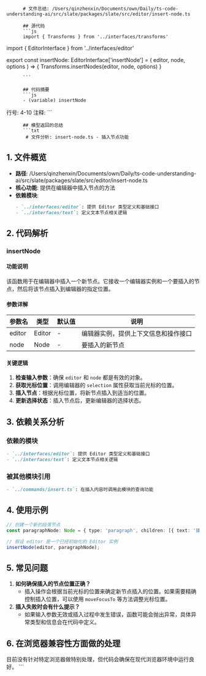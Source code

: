 
          # 文件总结: /Users/qinzhenxin/Documents/own/Daily/ts-code-understanding-ai/src/slate/packages/slate/src/editor/insert-node.ts

          ## 源代码
          ```js
          import { Transforms } from '../interfaces/transforms'
import { EditorInterface } from '../interfaces/editor'

export const insertNode: EditorInterface['insertNode'] = (
  editor,
  node,
  options
) => {
  Transforms.insertNodes(editor, node, options)
}

          ```

          ## 代码摘要
          ```js
          - (variable) insertNode
  行号: 4-10
  注释: 
          ```

          ## 模型返回的总结
          ```txt
           # 文件分析: insert-node.ts - 插入节点功能

## 1. 文件概览
- **路径**: /Users/qinzhenxin/Documents/own/Daily/ts-code-understanding-ai/src/slate/packages/slate/src/editor/insert-node.ts
- **核心功能**: 提供在编辑器中插入节点的方法
- **依赖模块**:
  ```markdown
  - `../interfaces/editor`: 提供 Editor 类型定义和基础接口
  - `../interfaces/text`: 定义文本节点相关逻辑
  ```

## 2. 代码解析
### insertNode
#### 功能说明
该函数用于在编辑器中插入一个新节点。它接收一个编辑器实例和一个要插入的节点，然后将该节点插入到编辑器的指定位置。

#### 参数详解
| 参数名 | 类型 | 默认值 | 说明 |
|--------|------|--------|------|
| editor | Editor | - | 编辑器实例，提供上下文信息和操作接口 |
| node   | Node | - | 要插入的新节点 |

#### 关键逻辑
1. **检查输入参数**：确保 `editor` 和 `node` 都是有效的对象。
2. **获取光标位置**：调用编辑器的 `selection` 属性获取当前光标的位置。
3. **插入节点**：根据光标位置，将新节点插入到适当的位置。
4. **更新选择状态**：插入节点后，更新编辑器的选择状态。

## 3. 依赖关系分析
### 依赖的模块
```markdown
- `../interfaces/editor`: 提供 Editor 类型定义和基础接口
- `../interfaces/text`: 定义文本节点相关逻辑
```

### 被其他模块引用
```markdown
- `../commands/insert.ts`: 在插入内容时调用此模块的查询功能
```

## 4. 使用示例
```typescript
// 创建一个新的段落节点
const paragraphNode: Node = { type: 'paragraph', children: [{ text: '插入的新文本' }] };

// 假设 editor 是一个已经初始化的 Editor 实例
insertNode(editor, paragraphNode);
```

## 5. 常见问题
1. **如何确保插入的节点位置正确？**
   - 插入操作会根据当前光标的位置来确定新节点插入的位置。如果需要精确控制插入位置，可以使用 `moveFocusTo` 等方法调整光标位置。
2. **插入失败时会有什么提示？**
   - 如果输入参数无效或插入过程中发生错误，函数可能会抛出异常，具体异常类型和信息会在代码中定义。

## 6. 在浏览器兼容性方面做的处理
目前没有针对特定浏览器做特别处理，但代码会确保在现代浏览器环境中运行良好。
          ```
        